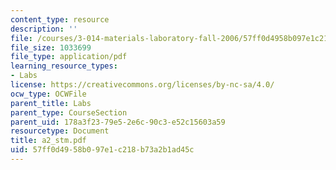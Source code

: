 ```yaml
---
content_type: resource
description: ''
file: /courses/3-014-materials-laboratory-fall-2006/57ff0d4958b097e1c218b73a2b1ad45c_a2_stm.pdf
file_size: 1033699
file_type: application/pdf
learning_resource_types:
- Labs
license: https://creativecommons.org/licenses/by-nc-sa/4.0/
ocw_type: OCWFile
parent_title: Labs
parent_type: CourseSection
parent_uid: 178a3f23-79e5-2e6c-90c3-e52c15603a59
resourcetype: Document
title: a2_stm.pdf
uid: 57ff0d49-58b0-97e1-c218-b73a2b1ad45c
---
```

